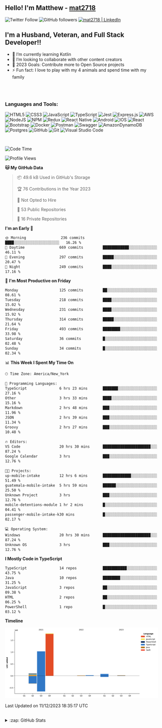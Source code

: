 ## Hello! I'm Matthew - [mat2718][website]

![Twitter Follow](https://img.shields.io/twitter/follow/matthewterry68?color=1DA1F2&logo=twitter&style=for-the-badge)
![GitHub followers](https://img.shields.io/github/followers/mat2718?logo=github&style=for-the-badge)
[<img  alt="mat2718 | LinkedIn"  src="https://img.shields.io/badge/LinkedIn-0077B5?style=for-the-badge&logo=linkedin&logoColor=white" />][linkedin]

## I'm a Husband, Veteran, and Full Stack Developer!!

- 🌱 I’m currently learning Kotlin
- 👯 I’m looking to collaborate with other content creators
- 🥅 2023 Goals: Contribute more to Open Source projects
- ⚡ Fun fact: I love to play with my 4 animals and spend time with my family

<br />
<br />

### Languages and Tools:

![HTML5](https://img.shields.io/badge/html5-%23E34F26.svg?style=for-the-badge&logo=html5&logoColor=white)
![CSS3](https://img.shields.io/badge/css3-%231572B6.svg?style=for-the-badge&logo=css3&logoColor=white)
![JavaScript](https://img.shields.io/badge/javascript-%23323330.svg?style=for-the-badge&logo=javascript&logoColor=%23F7DF1E)
![TypeScript](https://img.shields.io/badge/typescript-%23007ACC.svg?style=for-the-badge&logo=typescript&logoColor=white)
![Jest](https://img.shields.io/badge/-jest-%23C21325?style=for-the-badge&logo=jest&logoColor=white)
![Express.js](https://img.shields.io/badge/express.js-%23404d59.svg?style=for-the-badge&logo=express&logoColor=%2361DAFB)
![AWS](https://img.shields.io/badge/AWS-%23FF9900.svg?style=for-the-badge&logo=amazon-aws&logoColor=white)
![NodeJS](https://img.shields.io/badge/node.js-6DA55F?style=for-the-badge&logo=node.js&logoColor=white)
![NPM](https://img.shields.io/badge/NPM-%23000000.svg?style=for-the-badge&logo=npm&logoColor=white)
![Redux](https://img.shields.io/badge/redux-%23593d88.svg?style=for-the-badge&logo=redux&logoColor=white)
![React Native](https://img.shields.io/badge/react_native-%2320232a.svg?style=for-the-badge&logo=react&logoColor=%2361DAFB)
![Android](https://img.shields.io/badge/Android-3DDC84?style=for-the-badge&logo=android&logoColor=white)
![IOS](https://img.shields.io/badge/iOS-000000?style=for-the-badge&logo=ios&logoColor=white)
![React](https://img.shields.io/badge/react-%2320232a.svg?style=for-the-badge&logo=react&logoColor=%2361DAFB)
![Bootstrap](https://img.shields.io/badge/bootstrap-%23563D7C.svg?style=for-the-badge&logo=bootstrap&logoColor=white)
![Docker](https://img.shields.io/badge/docker-%230db7ed.svg?style=for-the-badge&logo=docker&logoColor=white)
![Postman](https://img.shields.io/badge/Postman-FF6C37?style=for-the-badge&logo=postman&logoColor=white)
![Swagger](https://img.shields.io/badge/-Swagger-%23Clojure?style=for-the-badge&logo=swagger&logoColor=white)
![AmazonDynamoDB](https://img.shields.io/badge/Amazon%20DynamoDB-4053D6?style=for-the-badge&logo=Amazon%20DynamoDB&logoColor=white)
![Postgres](https://img.shields.io/badge/postgres-%23316192.svg?style=for-the-badge&logo=postgresql&logoColor=white)
![GitHub](https://img.shields.io/badge/github-%23121011.svg?style=for-the-badge&logo=github&logoColor=white)
![Git](https://img.shields.io/badge/git-%23F05033.svg?style=for-the-badge&logo=git&logoColor=white)
![Visual Studio Code](https://img.shields.io/badge/Visual%20Studio%20Code-0078d7.svg?style=for-the-badge&logo=visual-studio-code&logoColor=white)

<br />

<!--START_SECTION:waka-->
![Code Time](http://img.shields.io/badge/Code%20Time-2%2C677%20hrs%2059%20mins-blue)

![Profile Views](http://img.shields.io/badge/Profile%20Views-1-blue)

**🐱 My GitHub Data** 

> 📦 49.6 kB Used in GitHub's Storage 
 > 
> 🏆 76 Contributions in the Year 2023
 > 
> 🚫 Not Opted to Hire
 > 
> 📜 53 Public Repositories 
 > 
> 🔑 16 Private Repositories 
 > 
**I'm an Early 🐤** 

```text
🌞 Morning                236 commits         ████░░░░░░░░░░░░░░░░░░░░░   16.26 % 
🌆 Daytime                669 commits         ████████████░░░░░░░░░░░░░   46.11 % 
🌃 Evening                297 commits         █████░░░░░░░░░░░░░░░░░░░░   20.47 % 
🌙 Night                  249 commits         ████░░░░░░░░░░░░░░░░░░░░░   17.16 % 
```
📅 **I'm Most Productive on Friday** 

```text
Monday                   125 commits         ██░░░░░░░░░░░░░░░░░░░░░░░   08.61 % 
Tuesday                  218 commits         ████░░░░░░░░░░░░░░░░░░░░░   15.02 % 
Wednesday                231 commits         ████░░░░░░░░░░░░░░░░░░░░░   15.92 % 
Thursday                 314 commits         █████░░░░░░░░░░░░░░░░░░░░   21.64 % 
Friday                   493 commits         ████████░░░░░░░░░░░░░░░░░   33.98 % 
Saturday                 36 commits          █░░░░░░░░░░░░░░░░░░░░░░░░   02.48 % 
Sunday                   34 commits          █░░░░░░░░░░░░░░░░░░░░░░░░   02.34 % 
```


📊 **This Week I Spent My Time On** 

```text
🕑︎ Time Zone: America/New_York

💬 Programming Languages: 
TypeScript               6 hrs 23 mins       ███████░░░░░░░░░░░░░░░░░░   27.16 % 
Other                    3 hrs 33 mins       ████░░░░░░░░░░░░░░░░░░░░░   15.16 % 
Markdown                 2 hrs 48 mins       ███░░░░░░░░░░░░░░░░░░░░░░   11.96 % 
JSON                     2 hrs 39 mins       ███░░░░░░░░░░░░░░░░░░░░░░   11.34 % 
Groovy                   2 hrs 27 mins       ███░░░░░░░░░░░░░░░░░░░░░░   10.48 % 

🔥 Editors: 
VS Code                  20 hrs 30 mins      ██████████████████████░░░   87.24 % 
Google Calendar          3 hrs               ███░░░░░░░░░░░░░░░░░░░░░░   12.76 % 

🐱‍💻 Projects: 
up-mobile-intake         12 hrs 6 mins       █████████████░░░░░░░░░░░░   51.49 % 
guatemala-mobile-intake  5 hrs 59 mins       ██████░░░░░░░░░░░░░░░░░░░   25.50 % 
Unknown Project          3 hrs               ███░░░░░░░░░░░░░░░░░░░░░░   12.76 % 
mobile-detentions-module 1 hr 2 mins         █░░░░░░░░░░░░░░░░░░░░░░░░   04.41 % 
passenger-mobile-intake-k30 mins             █░░░░░░░░░░░░░░░░░░░░░░░░   02.17 % 

💻 Operating System: 
Windows                  20 hrs 30 mins      ██████████████████████░░░   87.24 % 
Unknown OS               3 hrs               ███░░░░░░░░░░░░░░░░░░░░░░   12.76 % 
```

**I Mostly Code in TypeScript** 

```text
TypeScript               14 repos            ███████████░░░░░░░░░░░░░░   43.75 % 
Java                     10 repos            ████████░░░░░░░░░░░░░░░░░   31.25 % 
JavaScript               3 repos             ██░░░░░░░░░░░░░░░░░░░░░░░   09.38 % 
HTML                     2 repos             ██░░░░░░░░░░░░░░░░░░░░░░░   06.25 % 
PowerShell               1 repo              █░░░░░░░░░░░░░░░░░░░░░░░░   03.12 % 
```



**Timeline**

![Lines of Code chart](https://raw.githubusercontent.com/mat2718/mat2718/main/assets/bar_graph.png)


 Last Updated on 11/12/2023 18:35:17 UTC
<!--END_SECTION:waka-->

<br />

<details>
  <summary>:zap: GitHub Stats</summary>

  <img align="left" alt="codeSTACKr's GitHub Stats" src="https://github-readme-stats-mat2718.vercel.app/api?username=mat2718&show_icons=true&hide_border=true" />

</details>

[website]: https://www.linkedin.com/in/matthew-terry-9a1b57185
[course]: http://vsCodeHero.com
[twitter]: https://twitter.com/codeSTACKr
[youtube]: https://youtube.com/codeSTACKr
[instagram]: https://instagram.com/codeSTACKr
[linkedin]: https://www.linkedin.com/in/matthew-terry-9a1b57185
[webdevplaylist]: https://www.youtube.com/playlist?list=PLkwxH9e_vrAJ0WbEsFA9W3I1W-g_BTsbt
[jsplaylist]: https://www.youtube.com/playlist?list=PLkwxH9e_vrALRJKu7wfXby3MKeflhTu6B
[cssplaylist]: https://www.youtube.com/playlist?list=PLkwxH9e_vrALSdvZuEh6gqQdmDoDIoqz4
[reactplaylist]: https://www.youtube.com/playlist?list=PLkwxH9e_vrAK4TdffpxKY3QGyHCpxFcQ0
